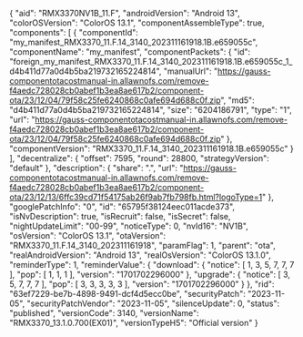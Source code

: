{
    "aid": "RMX3370NV1B_11.F",
    "androidVersion": "Android 13",
    "colorOSVersion": "ColorOS 13.1",
    "componentAssembleType": true,
    "components": [
        {
            "componentId": "my_manifest_RMX3370_11.F.14_3140_202311161918.1B.e659055c",
            "componentName": "my_manifest",
            "componentPackets": {
                "id": "foreign_my_manifest_RMX3370_11.F.14_3140_202311161918.1B.e659055c_1_d4b411d77a0d4b5ba219732165224814",
                "manualUrl": "https://gauss-componentotacostmanual-in.allawnofs.com/remove-f4aedc728028cb0abef1b3ea8ae617b2/component-ota/23/12/04/79f58c25fe6240868c0afe694d688c0f.zip",
                "md5": "d4b411d77a0d4b5ba219732165224814",
                "size": "6204186791",
                "type": "1",
                "url": "https://gauss-componentotacostmanual-in.allawnofs.com/remove-f4aedc728028cb0abef1b3ea8ae617b2/component-ota/23/12/04/79f58c25fe6240868c0afe694d688c0f.zip"
            },
            "componentVersion": "RMX3370_11.F.14_3140_202311161918.1B.e659055c"
        }
    ],
    "decentralize": {
        "offset": 7595,
        "round": 28800,
        "strategyVersion": "default"
    },
    "description": {
        "share": ".",
        "url": "https://gauss-componentotacostmanual-in.allawnofs.com/remove-f4aedc728028cb0abef1b3ea8ae617b2/component-ota/23/12/13/6ffc39cd71f54175ab26f9ab7fb798fb.html?logoType=1"
    },
    "googlePatchInfo": "0",
    "id": "65795f38124eec011acde373",
    "isNvDescription": true,
    "isRecruit": false,
    "isSecret": false,
    "nightUpdateLimit": "00-99",
    "noticeType": 0,
    "nvId16": "NV1B",
    "osVersion": "ColorOS 13.1",
    "otaVersion": "RMX3370_11.F.14_3140_202311161918",
    "paramFlag": 1,
    "parent": "ota",
    "realAndroidVersion": "Android 13",
    "realOsVersion": "ColorOS 13.1.0",
    "reminderType": 1,
    "reminderValue": {
        "download": {
            "notice": [
                1,
                3,
                5,
                7,
                7,
                7
            ],
            "pop": [
                1,
                1,
                1
            ],
            "version": "1701702296000"
        },
        "upgrade": {
            "notice": [
                3,
                5,
                7,
                7,
                7
            ],
            "pop": [
                3,
                3,
                3,
                3,
                3
            ],
            "version": "1701702296000"
        }
    },
    "rid": "63ef7229-be7b-4898-9491-dcf4d5ecc0be",
    "securityPatch": "2023-11-05",
    "securityPatchVendor": "2023-11-05",
    "silenceUpdate": 0,
    "status": "published",
    "versionCode": 3140,
    "versionName": "RMX3370_13.1.0.700(EX01)",
    "versionTypeH5": "Official version"
}